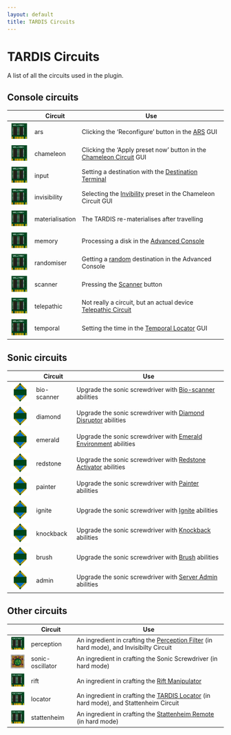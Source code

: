 ```yaml
---
layout: default
title: TARDIS Circuits
---
```


# TARDIS Circuits

A list of all the circuits used in the plugin.

## Console circuits

|                                       | Circuit         | Use                                                                                           |
|---------------------------------------|-----------------|-----------------------------------------------------------------------------------------------|
| ![](images/docs/circuits/circuit.png) | ars             | Clicking the ‘Reconfigure’ button in the [ARS](ars.html) GUI                                  |
| ![](images/docs/circuits/circuit.png) | chameleon       | Clicking the ‘Apply preset now’ button in the [Chameleon Circuit](chameleon-circuit.html) GUI |
| ![](images/docs/circuits/circuit.png) | input           | Setting a destination with the [Destination Terminal](destination-terminal.html)              |
| ![](images/docs/circuits/circuit.png) | invisibility    | Selecting the [Invibility](invisibility.html) preset in the Chameleon Circuit GUI             |
| ![](images/docs/circuits/circuit.png) | materialisation | The TARDIS re-materialises after travelling                                                   |
| ![](images/docs/circuits/circuit.png) | memory          | Processing a disk in the [Advanced Console](advanced-console.html)                            |
| ![](images/docs/circuits/circuit.png) | randomiser      | Getting a [random](randomiser-circuit.html) destination in the Advanced Console               |
| ![](images/docs/circuits/circuit.png) | scanner         | Pressing the [Scanner](scanner.html) button                                                   |
| ![](images/docs/circuits/circuit.png) | telepathic      | Not really a circuit, but an actual device [Telepathic Circuit](telepathic-circuit.html)      |
| ![](images/docs/circuits/circuit.png) | temporal        | Setting the time in the [Temporal Locator](temporal-locator.html) GUI                         |

## Sonic circuits

|                                             | Circuit     | Use                                                                                                            |
|---------------------------------------------|-------------|----------------------------------------------------------------------------------------------------------------|
| ![](images/docs/circuits/sonic_circuit.png) | bio-scanner | Upgrade the sonic screwdriver with [Bio-scanner](sonic-screwdriver.html#bio-scanner) abilities                 |
| ![](images/docs/circuits/sonic_circuit.png) | diamond     | Upgrade the sonic screwdriver with [Diamond Disruptor](sonic-screwdriver.html#diamond-disruptor) abilities     |
| ![](images/docs/circuits/sonic_circuit.png) | emerald     | Upgrade the sonic screwdriver with [Emerald Environment](sonic-screwdriver.html#emerald-environment) abilities |
| ![](images/docs/circuits/sonic_circuit.png) | redstone    | Upgrade the sonic screwdriver with [Redstone Activator](sonic-screwdriver.html#redstone-activator) abilities   |
| ![](images/docs/circuits/sonic_circuit.png) | painter     | Upgrade the sonic screwdriver with [Painter](sonic-screwdriver.html#painter) abilities                         |
| ![](images/docs/circuits/sonic_circuit.png) | ignite      | Upgrade the sonic screwdriver with [Ignite](sonic-screwdriver.html#ignite) abilities                           |
| ![](images/docs/circuits/sonic_circuit.png) | knockback   | Upgrade the sonic screwdriver with [Knockback](sonic-screwdriver.html#knockback) abilities                     |
| ![](images/docs/circuits/sonic_circuit.png) | brush       | Upgrade the sonic screwdriver with [Brush](sonic-screwdriver.html#brush) abilities                             |
| ![](images/docs/circuits/sonic_circuit.png) | admin       | Upgrade the sonic screwdriver with [Server Admin](sonic-screwdriver.html#server-admin) abilities               |

## Other circuits

|                                             | Circuit          | Use                                                                                                                      |
|---------------------------------------------|------------------|--------------------------------------------------------------------------------------------------------------------------|
| ![](images/docs/circuits/circuit.png)       | perception       | An ingredient in crafting the [Perception Filter](perception-filter.html) (in hard mode), and Invisibilty Circuit        |
| ![](images/docs/circuits/circuit_sonic.png) | sonic-oscillator | An ingredient in crafting the Sonic Screwdriver (in hard mode)                                                           |
| ![](images/docs/circuits/circuit.png)       | rift             | An ingredient in crafting the [Rift Manipulator](rift-manipulator.html)                                                  |
| ![](images/docs/circuits/circuit.png)       | locator          | An ingredient in crafting the [TARDIS Locator](tardis-items.html#tardis-locator) (in hard mode), and Stattenheim Circuit |
| ![](images/docs/circuits/circuit.png)       | stattenheim      | An ingredient in crafting the [Stattenheim Remote](tardis-items.html#stattenheim-remote) (in hard mode)                  |
